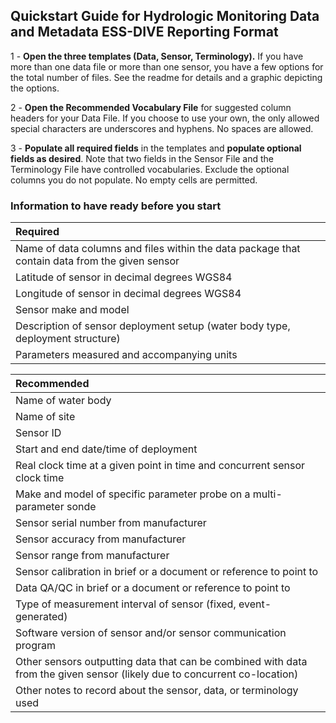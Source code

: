 ## Quickstart Guide for Hydrologic Monitoring Data and Metadata ESS-DIVE Reporting Format  
  
1 - **Open the three templates (Data, Sensor, Terminology).** If you have more than one data file or more than one sensor, you have a few options for the total number of files. See the readme for details and a graphic depicting the options.
  
2 - **Open the Recommended Vocabulary File** for suggested column headers for your Data File. If you choose to use your own, the only allowed special characters are underscores and hyphens. No spaces are allowed.
  
3 - **Populate all required fields** in the templates and **populate optional fields as desired**. Note that two fields in the Sensor File and the Terminology File have controlled vocabularies. Exclude the optional columns you do not populate. No empty cells are permitted. 


### Information to have ready before you start
| Required                                                                                       |
|:-----------------------------------------------------------------------------------------------|
| Name of data columns and files within the data package that contain data from the given sensor |
| Latitude of sensor in decimal degrees WGS84                                                    |
| Longitude of sensor in decimal degrees WGS84                                                   |
| Sensor make and model                                                                          |
| Description of sensor deployment setup (water body type, deployment structure)                 |
| Parameters measured and accompanying units                                                     |
  
  
| Recommended                                                                                                              |
|:-------------------------------------------------------------------------------------------------------------------------|
| Name of water body                                                                                                       |
| Name of site                                                                                                             |
| Sensor ID                                                                                                                |
| Start and end date/time of deployment                                                                                    |
| Real clock time at a given point in time and concurrent sensor clock time                                                |
| Make and model of specific parameter probe on a multi-parameter sonde                                                    |
| Sensor serial number from manufacturer                                                                                   |
| Sensor accuracy  from manufacturer                                                                                       |
| Sensor range from manufacturer                                                                                           |
| Sensor calibration in brief or a document or reference to point to                                                       |
| Data QA/QC in brief or a document or reference to point to                                                               |
| Type of measurement interval of sensor (fixed, event-generated)                                                          |
| Software version of sensor and/or sensor communication program                                                           |
| Other sensors outputting data that can be combined with data from the given sensor (likely due to concurrent co-location)|
| Other notes to record about the sensor, data, or terminology used                                                        |

